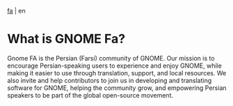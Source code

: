 [fa](./README.fa.md) | en

# What is GNOME Fa? 

Gnome FA is the Persian (Farsi) community of GNOME. Our mission is to encourage Persian-speaking users to experience and enjoy GNOME, while making it easier to use through translation, support, and local resources. We also invite and help contributors to join us in developing and translating software for GNOME, helping the community grow, and empowering Persian speakers to be part of the global open-source movement. 

